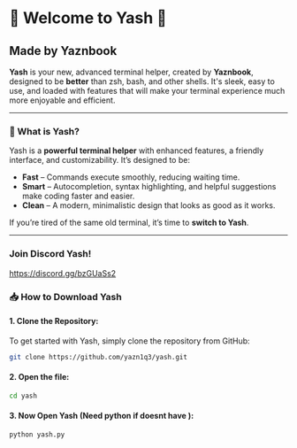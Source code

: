 # 🌟 Welcome to Yash 🌟
## Made by Yaznbook

**Yash** is your new, advanced terminal helper, created by **Yaznbook**, designed to be **better** than zsh, bash, and other shells. It's sleek, easy to use, and loaded with features that will make your terminal experience much more enjoyable and efficient.

---

### 🚀 What is Yash?
Yash is a **powerful terminal helper** with enhanced features, a friendly interface, and customizability. It’s designed to be:
- **Fast** – Commands execute smoothly, reducing waiting time.
- **Smart** – Autocompletion, syntax highlighting, and helpful suggestions make coding faster and easier.
- **Clean** – A modern, minimalistic design that looks as good as it works.

If you’re tired of the same old terminal, it’s time to **switch to Yash**.

---

### Join Discord Yash!
https://discord.gg/bzGUaSs2

### 📥 How to Download Yash

#### 1. **Clone the Repository**:
To get started with Yash, simply clone the repository from GitHub:

```bash
git clone https://github.com/yazn1q3/yash.git
```
#### 2. **Open the file**:
```bash
cd yash
```

#### 3. **Now Open Yash (Need python if doesnt have )**:
```bash
python yash.py
```
